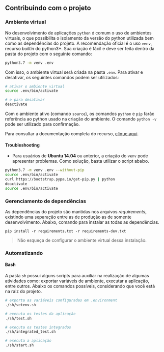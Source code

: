 ## Contribuindo com o projeto

### Ambiente virtual

No desenvolvimento de aplicações `python` é comum o uso de ambientes virtuais, o que possibilita o isolamento da versão do python utilizada bem como as dependências do projeto. A recomendação oficial é o uso `venv`, recurso _builtin_ do python3+. Sua criação é fácil e deve ser feita dentro da pasta do projeto com o seguinte comando:

```sh
python3.7 -m venv .env
```

Com isso, o ambiente virtual será criada na pasta `.env`. Para ativar e desativar, os seguintes comandos podem ser utilizados:

```sh
# ativar o ambiente virtual
source .env/bin/activate

# e para desativar
deactivate
```

Com o ambiente ativo (comando `source`), os comandos `python` e `pip` farão referência ao python usado na criação do ambiente. O comando `python -v` pode ser utilizado para confirmação.

Para consultar a documentação completa do recurso, [clique aqui](https://docs.python.org/3/tutorial/venv.html).

#### Troubleshooting

- Para usuários de **Ubuntu 14.04** ou anterior, a criação do `venv` pode apresentar problemas. Como solução, basta utilizar o script abaixo.

```sh
python3.7 -m venv .env --without-pip
source .env/bin/activate
curl https://bootstrap.pypa.io/get-pip.py | python
deactivate
source .env/bin/activate
```


### Gerenciamento de dependências

As dependências do projeto são mantidas nos arquivos _requirements_, existindo uma separação entre as de produção as de somente desenvolvimento. Abaixo, comando para instalar as todas as dependências.

```
pip install -r requirements.txt -r requirements-dev.txt
```

>Não esqueça de configurar o ambiente virtual dessa instalação.

### Automatizando

#### Bash

A pasta `sh` possui alguns scripts para auxiliar na realização de algumas atividades como: exportar variáveis de ambiente, executar a aplicação, entre outros. Abaixo os comandos possíveis, considerando que você está na raiz do projeto.

```sh
# exporta as variáveis configuradas em .environment
./sh/setenv.sh

# executa os testes da aplicação
./sh/test.sh

# executa os testes integrados
./sh/integrated_test.sh

# executa a aplicação
./sh/start.sh
```
